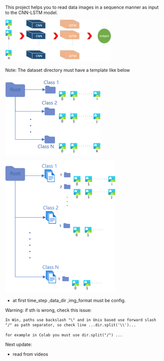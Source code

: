 
This project helps you to read data images in a sequence manner as input to the CNN-LSTM model.

![alt text](https://github.com/sadjadasadi/image-sequence-data_loader/blob/main/2.png)


Note:
The dataset directory must have a template like below  

![alt text](https://github.com/sadjadasadi/image-sequence-data_loader/blob/main/1.png)

![alt text](https://github.com/sadjadasadi/image-sequence-data_loader/blob/main/3.png)

+ at first time_step ,data_dir ,img_format must be config. 

Warning: if sth is wrong, check this issue: 

    In Win, paths use backslash "\" and in Unix based use forward slash "/" as path separator, so check line ...dir.split('\\')...  
    
    for example in Colab you must use dir.split("/") ...


Next update:
+ read from videos



